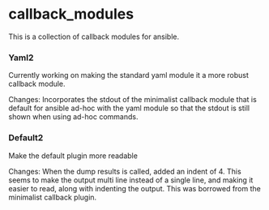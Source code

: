 # callback_modules
This is a collection of callback modules for ansible.

### Yaml2 ###
Currently working on making the standard yaml module it a more robust callback module.

Changes:
Incorporates the stdout of the minimalist callback module that is default for ansible ad-hoc with the yaml module so that the stdout is still shown when using ad-hoc commands.

### Default2 ###
Make the default plugin more readable

Changes:
When the dump results is called, added an indent of 4. This seems to make the output multi line instead of a single line, and making it easier to read, along with indenting the output. This was borrowed from the minimalist callback plugin. 
